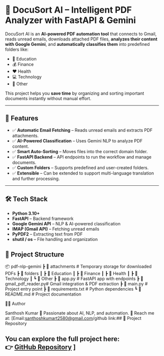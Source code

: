 # 📂 DocuSort AI – Intelligent PDF Analyzer with FastAPI & Gemini

DocuSort AI is an **AI-powered PDF automation tool** that connects to Gmail, reads unread emails, downloads attached PDF files, **analyzes their content with Google Gemini**, and **automatically classifies them** into predefined folders like:

- 📘 Education  
- 💰 Finance  
- ❤️ Health  
- 💻 Technology  
- 📂 Other  

This project helps you **save time** by organizing and sorting important documents instantly without manual effort.

---

## 🚀 Features
- ✅ **Automatic Email Fetching** – Reads unread emails and extracts PDF attachments.  
- ✅ **AI-Powered Classification** – Uses Gemini NLP to analyze PDF content.  
- ✅ **Smart Auto-Sorting** – Moves files into the correct domain folder.  
- ✅ **FastAPI Backend** – API endpoints to run the workflow and manage documents.  
- ✅ **Custom Folders** – Supports predefined and user-created folders.  
- ✅ **Extensible** – Can be extended to support multi-language translation and further processing.  

---

## 🛠️ Tech Stack
- **Python 3.10+**  
- **FastAPI** – Backend framework  
- **Google Gemini API** – NLP & AI-powered classification  
- **IMAP (Gmail API)** – Fetching unread emails  
- **PyPDF2** – Extracting text from PDF  
- **shutil / os** – File handling and organization

## 📂 Project Structure

📦 pdf-nlp-gemini
┣ 📂 attachments # Temporary storage for downloaded PDFs
┣ 📂 folders
┃ ┣ 📂 Education
┃ ┣ 📂 Finance
┃ ┣ 📂 Health
┃ ┣ 📂 Technology
┃ ┗ 📂 Other
┣ 📜 app.py # FastAPI app with endpoints
┣ 📜 gmail_pdf_reader.py# Gmail integration & PDF extraction
┣ 📜 main.py # Project entry point
┣ 📜 requirements.txt # Python dependencies
┗ 📜 README.md # Project documentation 



👨‍💻 Author

Santhosh Kumar
🚀 Passionate about AI, NLP, and automation.
📧 Reach me at: [Email:santhoshkumart2580@gmail.com/github link:## 🔗 Project Repository

You can explore the full project here:  
👉 [GitHub Repository](https://github.com/Santhoshkumar5050/pdf-nlp-gemini)
]
---


